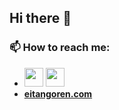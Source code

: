 ## Hi there 👋
### 📫 How to reach me: 

- <img src="https://lh3.googleusercontent.com/proxy/T0ggDGn3ke5KHwyjgTxb4dKA9FopruqtChYFu6O1HK2xuZCqDTyNwHsF9veg0BXUxPP8PuU9jT-QW3cmAmmaFYNulBRBv5acMzDpkm39Z0HBgPt2SE1HXobB_aT3H7CSIQ-VHNch_cboc3PgXlqF96rMB5RLKDxhw7p-JdM" width="30" height="30" href="https://www.facebook.com/eitan.goren/"></img>
<a href="https://www.linkedin.com/in/eitan-goren/"><img src="https://upload.wikimedia.org/wikipedia/commons/thumb/c/c9/Linkedin.svg/1200px-Linkedin.svg.png" width="30" height="30"></img></a>
- <a href="https://www.eitangoren.com"> <strong> eitangoren.com </strong> </a>

